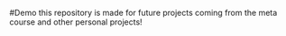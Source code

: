 #Demo
this repository is made for future projects coming from the meta course and other personal projects!
